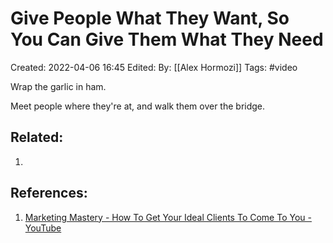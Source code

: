 # Give People What They Want, So You Can Give Them What They Need
Created: 2022-04-06 16:45
Edited: 
By: [[Alex Hormozi]]
Tags: #video 

Wrap the garlic in ham.

Meet people where they're at, and walk them over the bridge.

## Related:
1. 

## References:
1. [Marketing Mastery - How To Get Your Ideal Clients To Come To You - YouTube](https://www.youtube.com/watch?v=1IhvZC-Wpqs)